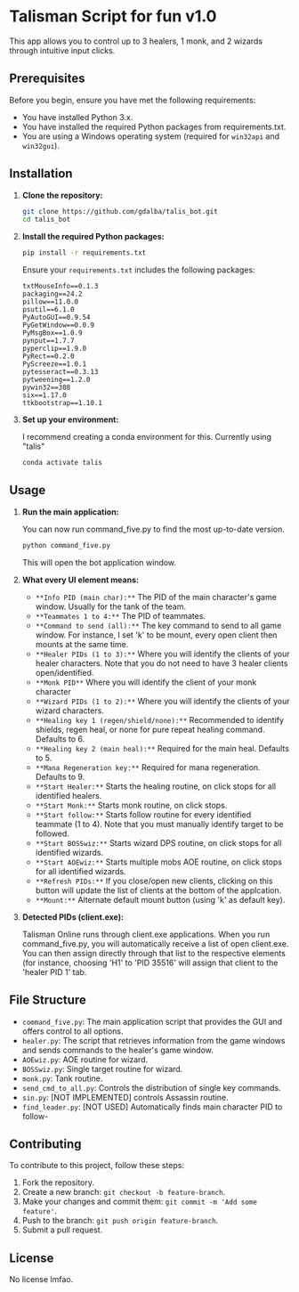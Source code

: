 # Talisman Script for fun v1.0

This app allows you to control up to 3 healers, 1 monk, and 2 wizards through intuitive input clicks.
## Prerequisites

Before you begin, ensure you have met the following requirements:

- You have installed Python 3.x.
- You have installed the required Python packages from requirements.txt.
- You are using a Windows operating system (required for `win32api` and `win32gui`).

## Installation

1. **Clone the repository:**

    ```sh
    git clone https://github.com/gdalba/talis_bot.git
    cd talis_bot
    ```

2. **Install the required Python packages:**

    ```sh
    pip install -r requirements.txt
    ```

    Ensure your `requirements.txt` includes the following packages:

    ```
    txtMouseInfo==0.1.3
    packaging==24.2
    pillow==11.0.0
    psutil==6.1.0
    PyAutoGUI==0.9.54
    PyGetWindow==0.0.9
    PyMsgBox==1.0.9
    pynput==1.7.7
    pyperclip==1.9.0
    PyRect==0.2.0
    PyScreeze==1.0.1
    pytesseract==0.3.13
    pytweening==1.2.0
    pywin32==308
    six==1.17.0
    ttkbootstrap==1.10.1
    ```

3. **Set up your environment:**

    I recommend creating a conda environment for this. Currently using "talis"
    ```sh
    conda activate talis
    ```

## Usage

1. **Run the main application:**

    You can now run command_five.py to find the most up-to-date version.
    ```sh
    python command_five.py
    ```

    This will open the bot application window.

2. **What every UI element means:**

    - `**Info PID (main char):**` The PID of the main character's game window. Usually for the tank of the team.
    - `**Teammates 1 to 4:**` The PID of teammates.
    - `**Command to send (all):**` The key command to send to all game window. For instance, I set 'k' to be mount, every open client then mounts at the same time.
    - `**Healer PIDs (1 to 3):**` Where you will identify the clients of your healer characters. Note that you do not need to have 3 healer clients open/identified.
    - `**Monk PID**` Where you will identify the client of your monk character
    - `**Wizard PIDs (1 to 2):**` Where you will identify the clients of your wizard characters.
    - `**Healing key 1 (regen/shield/none):**` Recommended to identify shields, regen heal, or none for pure repeat healing command. Defaults to 6.
    - `**Healing key 2 (main heal):**` Required for the main heal. Defaults to 5.
    - `**Mana Regeneration key:**` Required for mana regeneration. Defaults to 9.
    - `**Start Healer:**` Starts the healing routine, on click stops for all identified healers.
    - `**Start Monk:**` Starts monk routine, on click stops.
    - `**Start follow:**` Starts follow routine for every identified teammate (1 to 4). Note that you must manually identify target to be followed.
    - `**Start BOSSwiz:**` Starts wizard DPS routine, on click stops for all identified wizards.
    - `**Start AOEwiz:**` Starts multiple mobs AOE routine, on click stops for all identified wizards.
    - `**Refresh PIDs:**` If you close/open new clients, clicking on this button will update the list of clients at the bottom of the applcation.
    - `**Mount:**` Alternate default mount button (using 'k' as default key).

3. **Detected PIDs (client.exe):**

    Talisman Online runs through client.exe applications. When you run command_five.py, you will automatically receive a list of open client.exe. You can then assign directly through that list to the respective elements (for instance, choosing 'H1' to 'PID 35516' will assign that client to the 'healer PID 1' tab.

## File Structure

- `command_five.py`: The main application script that provides the GUI and offers control to all options.
- `healer.py`: The script that retrieves information from the game windows and sends commands to the healer's game window.
- `AOEwiz.py`: AOE routine for wizard.
- `BOSSwiz.py`: Single target routine for wizard.
- `monk.py`: Tank routine.
- `send_cmd_to_all.py`: Controls the distribution of single key commands.
- `sin.py`: [NOT IMPLEMENTED] controls Assassin routine.
-  `find_leader.py`: [NOT USED] Automatically finds main character PID to follow-  

## Contributing

To contribute to this project, follow these steps:

1. Fork the repository.
2. Create a new branch: `git checkout -b feature-branch`.
3. Make your changes and commit them: `git commit -m 'Add some feature'`.
4. Push to the branch: `git push origin feature-branch`.
5. Submit a pull request.

## License

No license lmfao.
